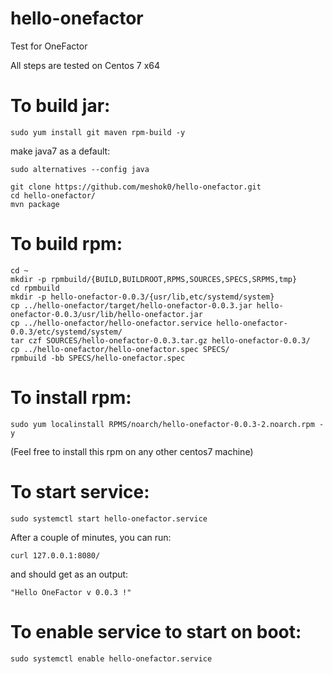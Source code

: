 # hello-onefactor
Test for OneFactor

All steps are tested on Centos 7 x64


# To build jar:
```
sudo yum install git maven rpm-build -y
```
make java7 as a default:
```
sudo alternatives --config java
```
```
git clone https://github.com/meshok0/hello-onefactor.git
cd hello-onefactor/
mvn package
```

# To build rpm:
```
cd ~
mkdir -p rpmbuild/{BUILD,BUILDROOT,RPMS,SOURCES,SPECS,SRPMS,tmp}
cd rpmbuild
mkdir -p hello-onefactor-0.0.3/{usr/lib,etc/systemd/system}
cp ../hello-onefactor/target/hello-onefactor-0.0.3.jar hello-onefactor-0.0.3/usr/lib/hello-onefactor.jar
cp ../hello-onefactor/hello-onefactor.service hello-onefactor-0.0.3/etc/systemd/system/
tar czf SOURCES/hello-onefactor-0.0.3.tar.gz hello-onefactor-0.0.3/
cp ../hello-onefactor/hello-onefactor.spec SPECS/
rpmbuild -bb SPECS/hello-onefactor.spec
```

# To install rpm:
```
sudo yum localinstall RPMS/noarch/hello-onefactor-0.0.3-2.noarch.rpm -y
```
(Feel free to install this rpm on any other centos7 machine)

# To start service:
```
sudo systemctl start hello-onefactor.service
```
After a couple of minutes, you can run:
```
curl 127.0.0.1:8080/
```
and should get as an output:
``` 
"Hello OneFactor v 0.0.3 !"
```

# To enable service to start on boot:
```
sudo systemctl enable hello-onefactor.service
```


